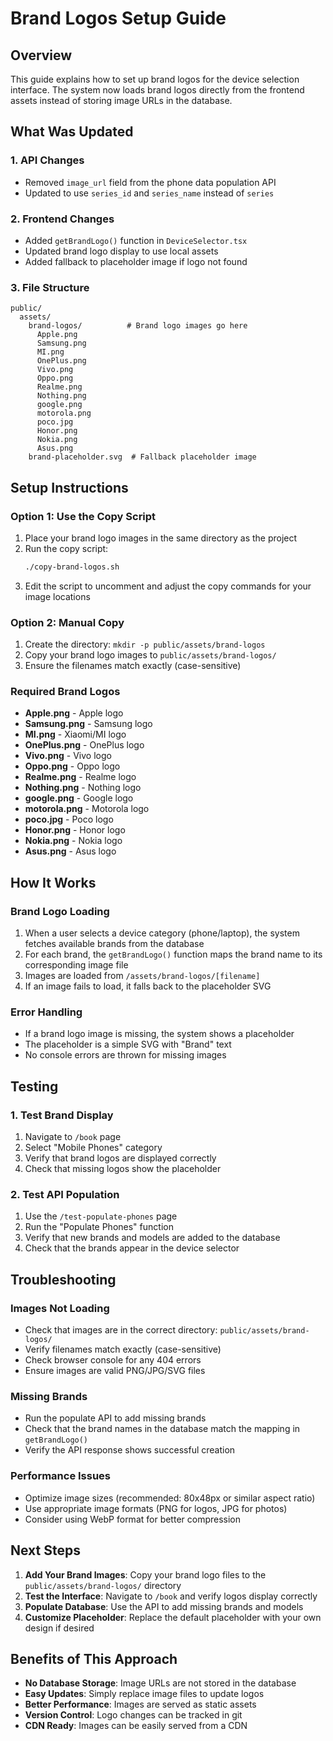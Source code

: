 # Brand Logos Setup Guide

## Overview
This guide explains how to set up brand logos for the device selection interface. The system now loads brand logos directly from the frontend assets instead of storing image URLs in the database.

## What Was Updated

### 1. API Changes
- Removed `image_url` field from the phone data population API
- Updated to use `series_id` and `series_name` instead of `series`

### 2. Frontend Changes
- Added `getBrandLogo()` function in `DeviceSelector.tsx`
- Updated brand logo display to use local assets
- Added fallback to placeholder image if logo not found

### 3. File Structure
```
public/
  assets/
    brand-logos/          # Brand logo images go here
      Apple.png
      Samsung.png
      MI.png
      OnePlus.png
      Vivo.png
      Oppo.png
      Realme.png
      Nothing.png
      google.png
      motorola.png
      poco.jpg
      Honor.png
      Nokia.png
      Asus.png
    brand-placeholder.svg  # Fallback placeholder image
```

## Setup Instructions

### Option 1: Use the Copy Script
1. Place your brand logo images in the same directory as the project
2. Run the copy script:
   ```bash
   ./copy-brand-logos.sh
   ```
3. Edit the script to uncomment and adjust the copy commands for your image locations

### Option 2: Manual Copy
1. Create the directory: `mkdir -p public/assets/brand-logos`
2. Copy your brand logo images to `public/assets/brand-logos/`
3. Ensure the filenames match exactly (case-sensitive)

### Required Brand Logos
- **Apple.png** - Apple logo
- **Samsung.png** - Samsung logo  
- **MI.png** - Xiaomi/MI logo
- **OnePlus.png** - OnePlus logo
- **Vivo.png** - Vivo logo
- **Oppo.png** - Oppo logo
- **Realme.png** - Realme logo
- **Nothing.png** - Nothing logo
- **google.png** - Google logo
- **motorola.png** - Motorola logo
- **poco.jpg** - Poco logo
- **Honor.png** - Honor logo
- **Nokia.png** - Nokia logo
- **Asus.png** - Asus logo

## How It Works

### Brand Logo Loading
1. When a user selects a device category (phone/laptop), the system fetches available brands from the database
2. For each brand, the `getBrandLogo()` function maps the brand name to its corresponding image file
3. Images are loaded from `/assets/brand-logos/[filename]`
4. If an image fails to load, it falls back to the placeholder SVG

### Error Handling
- If a brand logo image is missing, the system shows a placeholder
- The placeholder is a simple SVG with "Brand" text
- No console errors are thrown for missing images

## Testing

### 1. Test Brand Display
1. Navigate to `/book` page
2. Select "Mobile Phones" category
3. Verify that brand logos are displayed correctly
4. Check that missing logos show the placeholder

### 2. Test API Population
1. Use the `/test-populate-phones` page
2. Run the "Populate Phones" function
3. Verify that new brands and models are added to the database
4. Check that the brands appear in the device selector

## Troubleshooting

### Images Not Loading
- Check that images are in the correct directory: `public/assets/brand-logos/`
- Verify filenames match exactly (case-sensitive)
- Check browser console for any 404 errors
- Ensure images are valid PNG/JPG/SVG files

### Missing Brands
- Run the populate API to add missing brands
- Check that the brand names in the database match the mapping in `getBrandLogo()`
- Verify the API response shows successful creation

### Performance Issues
- Optimize image sizes (recommended: 80x48px or similar aspect ratio)
- Use appropriate image formats (PNG for logos, JPG for photos)
- Consider using WebP format for better compression

## Next Steps

1. **Add Your Brand Images**: Copy your brand logo files to the `public/assets/brand-logos/` directory
2. **Test the Interface**: Navigate to `/book` and verify logos display correctly
3. **Populate Database**: Use the API to add missing brands and models
4. **Customize Placeholder**: Replace the default placeholder with your own design if desired

## Benefits of This Approach

- **No Database Storage**: Image URLs are not stored in the database
- **Easy Updates**: Simply replace image files to update logos
- **Better Performance**: Images are served as static assets
- **Version Control**: Logo changes can be tracked in git
- **CDN Ready**: Images can be easily served from a CDN 